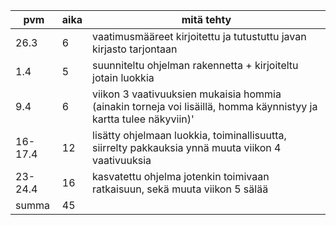 pvm|aika|mitä tehty
---|----|----------
26.3|6|vaatimusmääreet kirjoitettu ja tutustuttu javan kirjasto tarjontaan
1.4|5|suunniteltu ohjelman rakennetta + kirjoiteltu jotain luokkia
9.4|6|viikon 3 vaativuuksien mukaisia hommia (ainakin torneja voi lisäillä, homma käynnistyy ja kartta tulee näkyviin)'
16-17.4|12|lisätty ohjelmaan luokkia, toiminallisuutta, siirrelty pakkauksia ynnä muuta viikon 4 vaativuuksia
23-24.4|16|kasvatettu ohjelma jotenkin toimivaan ratkaisuun, sekä muuta viikon 5 sälää
summa|45|
